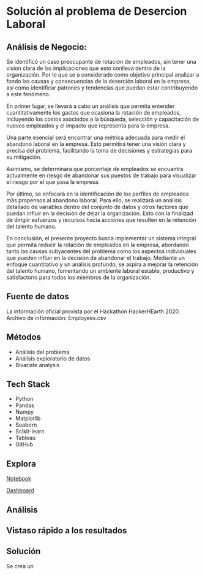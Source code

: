 # Solución al problema de Desercion Laboral

## Análisis de Negocio:
Se identificó un caso preocupante de rotación de empleados, sin tener una vision clara de las implicaciones que esto conlleva dentro de la organización. Por lo que se a considerado como objetivo principal analizar a fondo las causas y consecuencias de la deserción laboral en la empresa, así como identificar patrones y tendencias que puedan estar contribuyendo a este fenómeno. 

En primer lugar, se llevará a cabo un análisis que permita entender cuantitativamente los gastos que ocasiona la rotación de empleados, incluyendo los costos asociados a la búsqueda, selección y capacitación de nuevos empleados y el impacto que representa para la empresa.

Una parte esencial será encontrar una métrica adecuada para medir el abandono laboral en la empresa. Esto permitirá tener una visión clara y precisa del problema, facilitando la toma de decisiones y estrategias para su mitigación.

Asimismo, se determinara que porcentaje de empleados se encuantra actualmente en riesgo de abandonar sus puestos de trabajo para visualizar el riesgo por el que pasa la empresa.

Por último, se enfocará en la identificación de los perfiles de empleados más propensos al abandono laboral. Para ello, se realizará un análisis detallado de variables dentro del conjunto de datos y otros factores que puedan influir en la decisión de dejar la organización. Esto con la finalizad de dirigiir esfuerzos y recursos hacia acciones que resulten en la retención del talento humano.

En conclusión, el presente proyecto busca implementar un sistema integral que permita reducir la rotación de empleados en la empresa, abordando tanto las causas subyacentes del problema como los aspectos individuales que pueden influir en la decisión de abandonar el trabajo. Mediante un enfoque cuantitativo y un análisis profundo, se aspira a mejorar la retención del talento humano, fomentando un ambiente laboral estable, productivo y satisfactorio para todos los miembros de la organización.

## Fuente de datos

La información oficial provista por el Hackathon HackerHEarth 2020. Archivo de información: Employees.csv

## Métodos
- Análisis del problema
- Análisis exploratorio de datos
- Bivariate analysis

## Tech Stack
- Python
- Pandas
- Numpy
- Matplotlib
- Seaborn
- Scikit-learn
- Tableau
- GitHub

## Explora
[Notebook](https://colab.research.google.com/drive/1GAj6cuPgsOT-7OtdXyYUK9M_P1rYYlVg?usp=sharing)

[Dashboard](https://public.tableau.com/views/Dashboard-Desercinlaboral/Dashboard1?:language=es-ES&publish=yes&:display_count=n&:origin=viz_share_link)

## Análisis

## Vistaso rápido a los resultados


## Solución
Se crea un 





